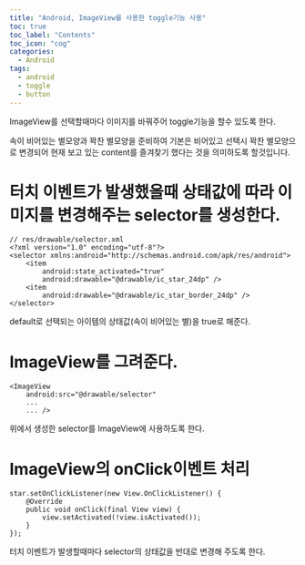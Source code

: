 ```yaml
---
title: "Android, ImageView를 사용한 toggle기능 사용"
toc: true
toc_label: "Contents"
toc_icon: "cog"
categories:
  - Android
tags:
  - android
  - toggle
  - button
---
```


ImageView를 선택할때마다 이미지를 바꿔주어 toggle기능을 할수 있도록 한다.

속이 비어있는 별모양과 꽉찬 별모양을 준비하여 기본은 비어있고 선택시 꽉찬 별모양으로 변경되어 현재 보고 있는 content를 즐겨찾기 했다는 것을 의미하도록 할것입니다.

# 터치 이벤트가 발생했을때 상태값에 따라 이미지를 변경해주는 selector를 생성한다.
```
// res/drawable/selector.xml
<?xml version="1.0" encoding="utf-8"?>
<selector xmlns:android="http://schemas.android.com/apk/res/android">
    <item
        android:state_activated="true"
        android:drawable="@drawable/ic_star_24dp" />
    <item
        android:drawable="@drawable/ic_star_border_24dp" />
</selector>
```
default로 선택되는 아이템의 상태값(속이 비어있는 별)을 true로 해준다.

# ImageView를 그려준다.
```
<ImageView
    android:src="@drawable/selector"
    ...
    ... />
```
위에서 생성한 selector를 ImageView에 사용하도록 한다.

# ImageView의 onClick이벤트 처리
```
star.setOnClickListener(new View.OnClickListener() {
    @Override
    public void onClick(final View view) {
        view.setActivated(!view.isActivated());
    }
});
```
터치 이벤트가 발생할때마다 selector의 상태값을 반대로 변경해 주도록 한다.
